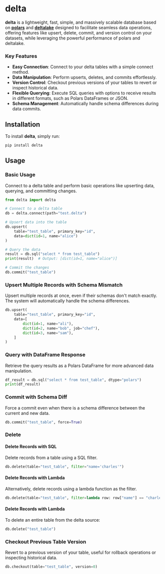 # delta

__delta__ is a lightweight, fast, simple, and massively scalable database based on [__polars__](https://github.com/pola-rs/polars) and [__deltalake__](https://github.com/delta-io/delta-rs) designed to facilitate seamless data operations, offering features like upsert, delete, commit, and version control on your datasets, while leveraging the powerful performance of polars and deltalake.


### Key Features
- __Easy Connection__: Connect to your delta tables with a simple connect method.
- __Data Manipulation__: Perform upserts, deletes, and commits effortlessly.
- __Version Control__: Checkout previous versions of your tables to revert or inspect historical data.
- __Flexible Querying__: Execute SQL queries with options to receive results in different formats, such as Polars DataFrames or JSON.
- __Schema Management__: Automatically handle schema differences during data commits.

## Installation
To install __delta__, simply run:

```bash
pip install delta
```

## Usage
### Basic Usage
Connect to a delta table and perform basic operations like upserting data, querying, and committing changes.

```python
from delta import delta

# Connect to a delta table
db = delta.connect(path="test.delta")

# Upsert data into the table
db.upsert(
    table="test_table", primary_key="id", 
    data=dict(id=1, name="alice")
)

# Query the data
result = db.sql("select * from test_table")
print(result)  # Output: [dict(id=1, name="alice")]

# Commit the changes
db.commit("test_table")
```

### Upsert Multiple Records with Schema Mismatch
Upsert multiple records at once, even if their schemas don't match exactly. The system will automatically handle the schema differences.

```python
db.upsert(
    table="test_table", primary_key="id", 
    data=[
        dict(id=1, name="ali"),
        dict(id=2, name="bob", job="chef"),
        dict(id=3, name="sam"),
    ]
)
```

### Query with DataFrame Response
Retrieve the query results as a Polars DataFrame for more advanced data manipulation.

```python
df_result = db.sql("select * from test_table", dtype="polars")
print(df_result)
```

### Commit with Schema Diff
Force a commit even when there is a schema difference between the current and new data.

```python
db.commit("test_table", force=True)
```

### Delete
#### Delete Records with SQL
Delete records from a table using a SQL filter.
```python
db.delete(table="test_table", filter="name='charles'")
```

#### Delete Records with Lambda
Alternatively, delete records using a lambda function as the filter.
```python
db.delete(table="test_table", filter=lambda row: row["name"] == "charles")
```

#### Delete Records with Lambda
To delete an entire table from the delta source:
```python
db.delete("test_table")
```

### Checkout Previous Table Version
Revert to a previous version of your table, useful for rollback operations or inspecting historical data.
```python
db.checkout(table="test_table", version=0)
```